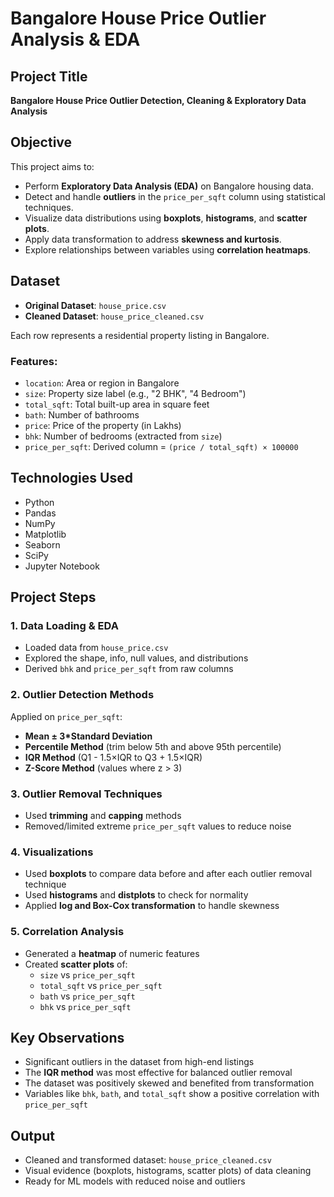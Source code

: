 # Bangalore House Price Outlier Analysis & EDA

## Project Title
**Bangalore House Price Outlier Detection, Cleaning & Exploratory Data Analysis**

## Objective

This project aims to:
- Perform **Exploratory Data Analysis (EDA)** on Bangalore housing data.
- Detect and handle **outliers** in the `price_per_sqft` column using statistical techniques.
- Visualize data distributions using **boxplots**, **histograms**, and **scatter plots**.
- Apply data transformation to address **skewness and kurtosis**.
- Explore relationships between variables using **correlation heatmaps**.

## Dataset

- **Original Dataset**: `house_price.csv`
- **Cleaned Dataset**: `house_price_cleaned.csv`

Each row represents a residential property listing in Bangalore.

### Features:
- `location`: Area or region in Bangalore
- `size`: Property size label (e.g., "2 BHK", "4 Bedroom")
- `total_sqft`: Total built-up area in square feet
- `bath`: Number of bathrooms
- `price`: Price of the property (in Lakhs)
- `bhk`: Number of bedrooms (extracted from `size`)
- `price_per_sqft`: Derived column = `(price / total_sqft) × 100000`

## Technologies Used

- Python
- Pandas
- NumPy
- Matplotlib
- Seaborn
- SciPy
- Jupyter Notebook

## Project Steps

### 1. Data Loading & EDA
- Loaded data from `house_price.csv`
- Explored the shape, info, null values, and distributions
- Derived `bhk` and `price_per_sqft` from raw columns

### 2. Outlier Detection Methods
Applied on `price_per_sqft`:
- **Mean ± 3*Standard Deviation**
- **Percentile Method** (trim below 5th and above 95th percentile)
- **IQR Method** (Q1 - 1.5×IQR to Q3 + 1.5×IQR)
- **Z-Score Method** (values where z > 3)

### 3. Outlier Removal Techniques
- Used **trimming** and **capping** methods
- Removed/limited extreme `price_per_sqft` values to reduce noise

### 4. Visualizations
- Used **boxplots** to compare data before and after each outlier removal technique
- Used **histograms** and **distplots** to check for normality
- Applied **log and Box-Cox transformation** to handle skewness

### 5. Correlation Analysis
- Generated a **heatmap** of numeric features
- Created **scatter plots** of:
  - `size` vs `price_per_sqft`
  - `total_sqft` vs `price_per_sqft`
  - `bath` vs `price_per_sqft`
  - `bhk` vs `price_per_sqft`

## Key Observations

- Significant outliers in the dataset from high-end listings
- The **IQR method** was most effective for balanced outlier removal
- The dataset was positively skewed and benefited from transformation
- Variables like `bhk`, `bath`, and `total_sqft` show a positive correlation with `price_per_sqft`

## Output

- Cleaned and transformed dataset: `house_price_cleaned.csv`
- Visual evidence (boxplots, histograms, scatter plots) of data cleaning
- Ready for ML models with reduced noise and outliers
